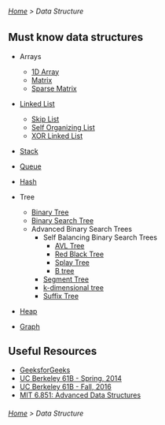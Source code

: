 ###### [Home](../../../README.md) > Data Structure

## Must know data structures
   * Arrays
        * [1D Array](https://www.geeksforgeeks.org/array-data-structure/)
        * [Matrix](https://www.geeksforgeeks.org/matrix/)
        * [Sparse Matrix](http://www.btechsmartclass.com/data_structures/sparse-matrix.html)
   * [Linked List](https://www.cs.cmu.edu/~adamchik/15-121/lectures/Linked%20Lists/linked%20lists.html)
        * [Skip List](https://iq.opengenus.org/skip-list/)
        * [Self Organizing List](https://opendsa-server.cs.vt.edu/ODSA/Books/Everything/html/SelfOrg.html)
        * [XOR Linked List](https://www.geeksforgeeks.org/xor-linked-list-a-memory-efficient-doubly-linked-list-set-1/)
   * [Stack](https://en.wikibooks.org/wiki/Data_Structures/Stacks_and_Queues)
   * [Queue](https://en.wikibooks.org/wiki/Data_Structures/Stacks_and_Queues)
   * [Hash](https://yourbasic.org/algorithms/hash-tables-explained/)
   * Tree
        * [Binary Tree](https://www.cs.cmu.edu/~adamchik/15-121/lectures/Trees/trees.html)
        * [Binary Search Tree](https://www.hackerearth.com/practice/data-structures/trees/binary-search-tree/tutorial/)
        * Advanced Binary Search Trees
            * Self Balancing Binary Search Trees
                * [AVL Tree](https://www.programiz.com/dsa/avl-tree)
                * [Red Black Tree](https://www.programiz.com/dsa/red-black-tree)
                * [Splay Tree](http://www.btechsmartclass.com/data_structures/splay-trees.html)
                * [B tree](https://www.geeksforgeeks.org/introduction-of-b-tree-2/)
            * [Segment Tree](https://codeforces.com/blog/entry/15890)
            * [k-dimensional tree](https://www.geeksforgeeks.org/k-dimensional-tree/)
            * [Suffix Tree](https://www.hackerearth.com/practice/data-structures/advanced-data-structures/suffix-trees/tutorial/)
            
   * [Heap](https://medium.com/swlh/data-structures-heaps-b039868a521b)
   * [Graph](https://www.interviewcake.com/concept/java/graph)

## Useful Resources
- [GeeksforGeeks](https://www.geeksforgeeks.org/data-structures/)
- [UC Berkeley 61B - Spring, 2014](https://archive.org/details/ucberkeley-webcast-PL-XXv-cvA_iAlnI-BQr9hjqADPBtujFJd)
- [UC Berkeley 61B - Fall, 2016](https://archive.org/details/ucberkeley-webcast-PL4BBB74C7D2A1049C)
- [MIT 6.851: Advanced Data Structures](https://www.youtube.com/watch?v=T0yzrZL1py0&list=PLUl4u3cNGP61hsJNdULdudlRL493b-XZf&index=1)

###### [Home](../../../README.md) > Data Structure
